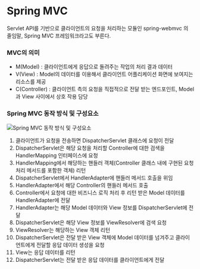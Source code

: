 # Spring MVC
Servlet API를 기반으로 클라이언트의 요청을 처리하는 모듈인 spring-webmvc 의 줄임말, Spring MVC 프레임워크라고도 부른다.
   
### MVC의 의미
- M(Model) : 클라이언트에게 응답으로 돌려주는 작업의 처리 결과 데이터
- V(View) : Model의 데이터를 이용해서 클라이언트 어플리케이션 화면에 보여지는 리소스를 제공
- C(Controller) : 클라이언트 측의 요청을 직접적으로 전달 받는 엔드포인트, Model과 View 사이에서 상호 작용 담당
   
### Spring MVC 동작 방식 및 구성요소
![Spring MVC 동작 방식 및 구성요소](https://s3.ap-northeast-2.amazonaws.com/urclass-images/mOBBYB4R6JbDjgJ32DNif-1655088735317.png)
1. 클라이언트가 요청을 전송하면 DispatcherServlet 클래스에 요청이 전달
2. DispatcherServlet은 해당 요청을 처리할 Controller에 대한 검색을 HandlerMapping 인터페이스에 요청
3. HandlerMapping에서 해당하는 핸들러 객체(Controller 클래스 내에 구현된 요청 처리 메서드를 포함한 객체) 리턴
4. DispatcherServlet에서 HandlerAdapter에 핸들러 메서드 호출을 위임
5. HandlerAdapter에서 해당 Controller의 핸들러 메서드 호출
6. Controller에서 요청에 대한 비즈니스 로직 처리 후 리턴 받은 Model 데이터를 HandlerAdapter에 전달
7. HandlerAdapter는 해당 Model 데이터와 View 정보를 DispatcherServlet에 전달
8. DispatcherServlet은 해당 View 정보를 ViewResolver에 검색 요청
9. ViewResolver는 해당하는 View 객체 리턴
10. DispatcherServlet은 전달 받은 View 객체에 Model 데이터를 넘겨주고 클라이언트에게 전달할 응답 데이터 생성을 요청
11. View는 응답 데이터를 리턴
12. DispatcherServlet는 전달 받은 응답 데이터를 클라이언트에게 전달
